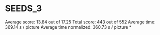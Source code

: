 # SEEDS_3

Average score:	13.84	out of 17.25
Total score:	443	out of 552
Average time: 	369.14	s / picture
Average time normalized:	360.73	s / picture *